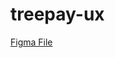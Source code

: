# treepay-ux

[Figma File](https://www.figma.com/file/l3q7Qn5IB2H45XF5QJ39tE/TreePay-UX?node-id=0%3A1)
